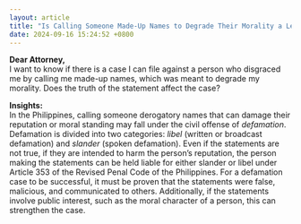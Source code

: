 ```yaml
---
layout: article
title: "Is Calling Someone Made-Up Names to Degrade Their Morality a Legal Case?"
date: 2024-09-16 15:24:52 +0800
---
```


<p><strong>Dear Attorney,</strong><br>I want to know if there is a case I can file against a person who disgraced me by calling me made-up names, which was meant to degrade my morality. Does the truth of the statement affect the case?</p><p><strong>Insights:</strong><br>In the Philippines, calling someone derogatory names that can damage their reputation or moral standing may fall under the civil offense of <em>defamation</em>. Defamation is divided into two categories: <em>libel</em> (written or broadcast defamation) and <em>slander</em> (spoken defamation). Even if the statements are not true, if they are intended to harm the person’s reputation, the person making the statements can be held liable for either slander or libel under Article 353 of the Revised Penal Code of the Philippines. For a defamation case to be successful, it must be proven that the statements were false, malicious, and communicated to others. Additionally, if the statements involve public interest, such as the moral character of a person, this can strengthen the case.</p>